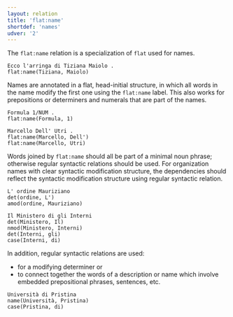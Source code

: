 ```yaml
---
layout: relation
title: 'flat:name'
shortdef: 'names'
udver: '2'
---
```


The `flat:name` relation is a specialization of `flat` used for names.

~~~ sdparse
Ecco l'arringa di Tiziana Maiolo . 
flat:name(Tiziana, Maiolo)
~~~

Names are annotated in a flat, head-initial structure, in which all words in the name modify the first one using the <code>flat:name</code> label. This also works for prepositions or determiners and numerals that are part of the names.

~~~ sdparse
Formula 1/NUM . 
flat:name(Formula, 1)
~~~
~~~ sdparse
Marcello Dell' Utri . 
flat:name(Marcello, Dell')
flat:name(Marcello, Utri)
~~~

Words joined by <code>flat:name</code> should all be part of a minimal noun phrase; otherwise regular syntactic relations should be used. For organization names with clear syntactic modification structure, the dependencies should reflect the syntactic modification structure using regular syntactic relation. 

~~~ sdparse
L' ordine Mauriziano
det(ordine, L')
amod(ordine, Mauriziano)
~~~
~~~ sdparse
Il Ministero di gli Interni 
det(Ministero, Il)
nmod(Ministero, Interni)
det(Interni, gli)
case(Interni, di)
~~~

In addition, regular syntactic relations are used: 

* for a modifying determiner or 
* to connect together the words of a description or name which involve embedded prepositional phrases, sentences, etc.

~~~ sdparse
Università di Pristina 
name(Università, Pristina)
case(Pristina, di)
~~~


<!-- Interlanguage links updated St lis 3 20:58:55 CET 2021 -->
